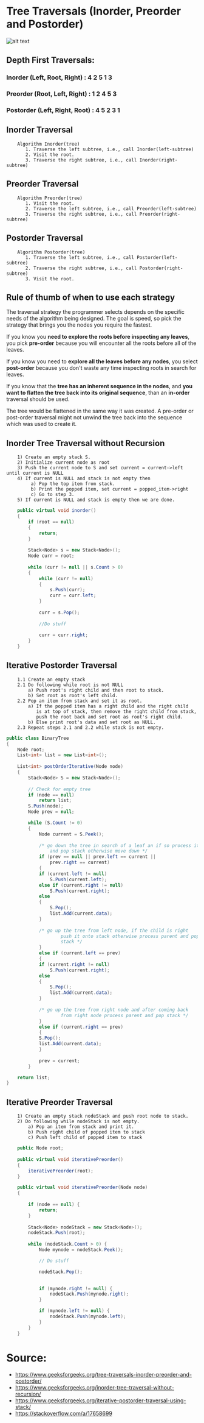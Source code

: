 # Tree Traversals (Inorder, Preorder and Postorder)

![alt text](https://media.geeksforgeeks.org/wp-content/cdn-uploads/2009/06/tree12.gif)

## Depth First Traversals: 
### Inorder (Left, Root, Right) : 4 2 5 1 3 
### Preorder (Root, Left, Right) : 1 2 4 5 3 
### Postorder (Left, Right, Root) : 4 5 2 3 1

## Inorder Traversal
```
    Algorithm Inorder(tree)
       1. Traverse the left subtree, i.e., call Inorder(left-subtree)
       2. Visit the root.
       3. Traverse the right subtree, i.e., call Inorder(right-subtree)
```

## Preorder Traversal 
```
    Algorithm Preorder(tree)
       1. Visit the root.
       2. Traverse the left subtree, i.e., call Preorder(left-subtree)
       3. Traverse the right subtree, i.e., call Preorder(right-subtree) 
```

## Postorder Traversal
```
    Algorithm Postorder(tree)
       1. Traverse the left subtree, i.e., call Postorder(left-subtree)
       2. Traverse the right subtree, i.e., call Postorder(right-subtree)
       3. Visit the root.
```

## Rule of thumb of when to use each strategy

The traversal strategy the programmer selects depends on the specific needs of the algorithm being designed. The goal is speed, so pick the strategy that brings you the nodes you require the fastest.

If you know you **need to explore the roots before inspecting any leaves**, you pick **pre-order** because you will encounter all the roots before all of the leaves.

If you know you need to **explore all the leaves before any nodes**, you select **post-order** because you don't waste any time inspecting roots in search for leaves.

If you know that the **tree has an inherent sequence in the nodes**, and **you want to flatten the tree back into its original sequence**, than an **in-order** traversal should be used. 

The tree would be flattened in the same way it was created. A pre-order or post-order traversal might not unwind the tree back into the sequence which was used to create it.

## Inorder Tree Traversal without Recursion

```
    1) Create an empty stack S.
    2) Initialize current node as root
    3) Push the current node to S and set current = current->left until current is NULL
    4) If current is NULL and stack is not empty then 
         a) Pop the top item from stack.
         b) Print the popped item, set current = popped_item->right 
         c) Go to step 3.
    5) If current is NULL and stack is empty then we are done.
```

```C#
    public virtual void inorder()
    {
        if (root == null)
        {
            return;
        }
 
        Stack<Node> s = new Stack<Node>();
        Node curr = root;
 
        while (curr != null || s.Count > 0)
        {
            while (curr != null)
            {
                s.Push(curr);
                curr = curr.left;
            }
 
            curr = s.Pop();
 
            //Do stuff
 
            curr = curr.right;
        }
    }
```

## Iterative Postorder Traversal

```
    1.1 Create an empty stack
    2.1 Do following while root is not NULL
        a) Push root's right child and then root to stack.
        b) Set root as root's left child.
    2.2 Pop an item from stack and set it as root.
        a) If the popped item has a right child and the right child 
           is at top of stack, then remove the right child from stack,
           push the root back and set root as root's right child.
        b) Else print root's data and set root as NULL.
    2.3 Repeat steps 2.1 and 2.2 while stack is not empty.
```

```C#
public class BinaryTree
{
    Node root;
    List<int> list = new List<int>();
 
    List<int> postOrderIterative(Node node)
    {
        Stack<Node> S = new Stack<Node>();
 
        // Check for empty tree
        if (node == null)
            return list;
        S.Push(node);
        Node prev = null;

        while (S.Count != 0)
        {
            Node current = S.Peek();
 
            /* go down the tree in search of a leaf an if so process it
                and pop stack otherwise move down */
            if (prev == null || prev.left == current ||
                prev.right == current)
            {
            if (current.left != null)
                S.Push(current.left);
            else if (current.right != null)
                S.Push(current.right);
            else
            {
                S.Pop();
                list.Add(current.data);
            }
 
            /* go up the tree from left node, if the child is right
                    push it onto stack otherwise process parent and pop
                    stack */
            }
            else if (current.left == prev)
            {
            if (current.right != null)
                S.Push(current.right);
            else
            {
                S.Pop();
                list.Add(current.data);
            }
 
            /* go up the tree from right node and after coming back
                    from right node process parent and pop stack */
            }
            else if (current.right == prev)
            {
            S.Pop();
            list.Add(current.data);
            }
 
            prev = current;
        }

    return list;
}
```

## Iterative Preorder Traversal

```
    1) Create an empty stack nodeStack and push root node to stack. 
    2) Do following while nodeStack is not empty. 
        a) Pop an item from stack and print it. 
        b) Push right child of popped item to stack 
        c) Push left child of popped item to stack
```

```C#
    public Node root;
 
    public virtual void iterativePreorder()
    {
        iterativePreorder(root);
    }

    public virtual void iterativePreorder(Node node)
    {
 
        if (node == null) {
            return;
        }
 
        Stack<Node> nodeStack = new Stack<Node>();
        nodeStack.Push(root);
 
        while (nodeStack.Count > 0) {
            Node mynode = nodeStack.Peek();

            // Do stuff

            nodeStack.Pop();
 

            if (mynode.right != null) {
                nodeStack.Push(mynode.right);
            }

            if (mynode.left != null) {
                nodeStack.Push(mynode.left);
            }
        }
    }

```

# Source: 
- https://www.geeksforgeeks.org/tree-traversals-inorder-preorder-and-postorder/
- https://www.geeksforgeeks.org/inorder-tree-traversal-without-recursion/
- https://www.geeksforgeeks.org/iterative-postorder-traversal-using-stack/
- https://stackoverflow.com/a/17658699